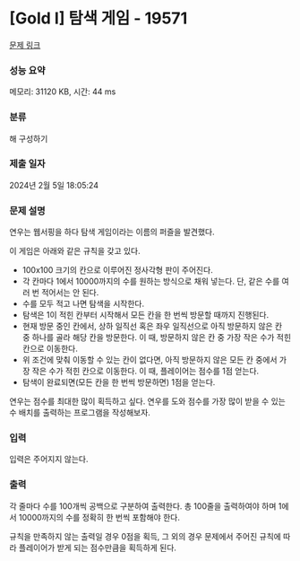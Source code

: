 # [Gold I] 탐색 게임 - 19571 

[문제 링크](https://www.acmicpc.net/problem/19571) 

### 성능 요약

메모리: 31120 KB, 시간: 44 ms

### 분류

해 구성하기

### 제출 일자

2024년 2월 5일 18:05:24

### 문제 설명

<p>연우는 웹서핑을 하다 탐색 게임이라는 이름의 퍼즐을 발견했다.</p>

<p>이 게임은 아래와 같은 규칙을 갖고 있다.</p>

<ul>
	<li>100x100 크기의 칸으로 이루어진 정사각형 판이 주어진다.</li>
	<li>각 칸마다 1에서 10000까지의 수를 원하는 방식으로 채워 넣는다. 단, 같은 수를 여러 번 적어서는 안 된다.</li>
	<li>수를 모두 적고 나면 탐색을 시작한다.</li>
	<li>탐색은 1이 적힌 칸부터 시작해서 모든 칸을 한 번씩 방문할 때까지 진행된다.</li>
	<li>현재 방문 중인 칸에서, 상하 일직선 혹은 좌우 일직선으로 아직 방문하지 않은 칸 중 하나를 골라 해당 칸을 방문한다. 이 때, 방문하지 않은 칸 중 가장 작은 수가 적힌 칸으로 이동한다.</li>
	<li>위 조건에 맞춰 이동할 수 있는 칸이 없다면, 아직 방문하지 않은 모든 칸 중에서 가장 작은 수가 적힌 칸으로 이동한다. 이 때, 플레이어는 점수를 1점 얻는다.</li>
	<li>탐색이 완료되면(모든 칸을 한 번씩 방문하면) 1점을 얻는다.</li>
</ul>

<p>연우는 점수를 최대한 많이 획득하고 싶다. 연우를 도와 점수를 가장 많이 받을 수 있는 수 배치를 출력하는 프로그램을 작성해보자.</p>

### 입력 

 <p>입력은 주어지지 않는다.</p>

### 출력 

 <p>각 줄마다 수를 100개씩 공백으로 구분하여 출력한다. 총 100줄을 출력하여야 하며 1에서 10000까지의 수를 정확히 한 번씩 포함해야 한다.</p>

<p>규칙을 만족하지 않는 출력일 경우 0점을 획득, 그 외의 경우 문제에서 주어진 규칙에 따라 플레이어가 받게 되는 점수만큼을 획득하게 된다.</p>

